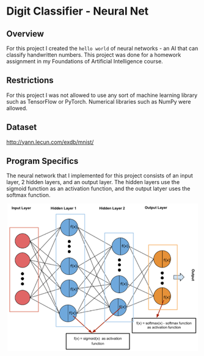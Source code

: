 # Digit Classifier - Neural Net

## Overview
For this project I created the `hello world` of neural networks - an AI that can classify handwritten numbers. This project was done for a homework assignment in my Foundations of Artificial Intelligence course.

## Restrictions
For this project I was not allowed to use any sort of machine learning library such as TensorFlow or PyTorch. Numerical libraries such as NumPy were allowed.

## Dataset
http://yann.lecun.com/exdb/mnist/

## Program Specifics
The neural network that I implemented for this project consists of an input layer, 2 hidden layers, and an output layer. The hidden layers use the sigmoid function as an activation function, and the output latyer uses the softmax function.

<p align="center">
  <img width="500px" src="res/neural_net_structure.PNG" alt="Sublime's custom image"/>
</p>
